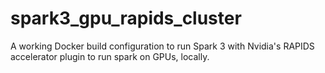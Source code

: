 # spark3_gpu_rapids_cluster
A working Docker build configuration to run Spark 3 with Nvidia's RAPIDS accelerator plugin to run spark on GPUs, locally.
